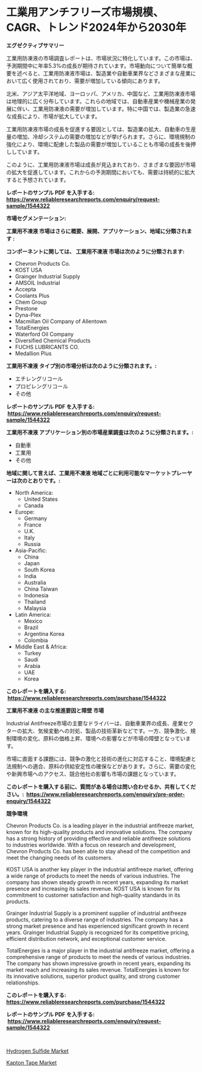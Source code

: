 <p><h1>工業用アンチフリーズ市場規模、CAGR、トレンド2024年から2030年</h1></p><p><strong>エグゼクティブサマリー</strong></p>
<p><p>工業用防凍液の市場調査レポートは、市場状況に特化しています。この市場は、予測期間中に年率5.3%の成長が期待されています。市場動向について簡単な概要を述べると、工業用防凍液市場は、製造業や自動車業界などさまざまな産業において広く使用されており、需要が増加している傾向にあります。</p><p>北米、アジア太平洋地域、ヨーロッパ、アメリカ、中国など、工業用防凍液市場は地理的に広く分布しています。これらの地域では、自動車産業や機械産業の発展に伴い、工業用防凍液の需要が増加しています。特に中国では、製造業の急速な成長により、市場が拡大しています。</p><p>工業用防凍液市場の成長を促進する要因としては、製造業の拡大、自動車の生産量の増加、冷却システムの需要の増加などが挙げられます。さらに、環境規制の強化により、環境に配慮した製品の需要が増加していることも市場の成長を後押ししています。</p><p>このように、工業用防凍液市場は成長が見込まれており、さまざまな要因が市場の拡大を促進しています。これからの予測期間においても、需要は持続的に拡大すると予想されています。</p></p>
<p><strong>レポートのサンプル PDF を入手する: <a href="https://www.reliableresearchreports.com/enquiry/request-sample/1544322">https://www.reliableresearchreports.com/enquiry/request-sample/1544322</a></strong></p>
<p><strong>市場セグメンテーション:</strong></p>
<p><strong> 工業用不凍液 市場はさらに概要、展開、アプリケーション、地域に分類されます :</strong></p>
<p><strong>コンポーネントに関しては、 工業用不凍液 市場は次のように分類されます: &nbsp;</strong></p>
<p><ul><li>Chevron Products Co.</li><li>KOST USA</li><li>Grainger Industrial Supply</li><li>AMSOIL Industrial</li><li>Accepta</li><li>Coolants Plus</li><li>Chem Group</li><li>Prestone</li><li>Dyna-Plex</li><li>Macmillan Oil Company of Allentown</li><li>TotalEnergies</li><li>Waterford Oil Company</li><li>Diversified Chemical Products</li><li>FUCHS LUBRICANTS CO.</li><li>Medallion Plus</li></ul></p>
<p><strong> 工業用不凍液 タイプ別の市場分析は次のように分類されます。:</strong></p>
<p><ul><li>エチレングリコール</li><li>プロピレングリコール</li><li>その他</li></ul></p>
<p><strong>レポートのサンプル PDF を入手する: &nbsp;<a href="https://www.reliableresearchreports.com/enquiry/request-sample/1544322">https://www.reliableresearchreports.com/enquiry/request-sample/1544322</a></strong></p>
<p><strong> 工業用不凍液 アプリケーション別の市場産業調査は次のように分類されます。:</strong></p>
<p><ul><li>自動車</li><li>工業用</li><li>その他</li></ul></p>
<p><strong>地域に関して言えば、工業用不凍液 地域ごとに利用可能なマーケットプレーヤーは次のとおりです。:</strong></p>
<p><ul>
    <li>
        North America:
        <ul>
            <li>United States</li>
            <li>Canada</li>
        </ul>
    </li>
    <li>
        Europe:
        <ul>
            <li>Germany</li>
            <li>France</li>
            <li>U.K.</li>
            <li>Italy</li>
            <li>Russia</li>
        </ul>
    </li>
    <li>
        Asia-Pacific:
        <ul>
            <li>China</li>
            <li>Japan</li>
            <li>South Korea</li>
            <li>India</li>
            <li>Australia</li>
            <li>China Taiwan</li>
            <li>Indonesia</li>
            <li>Thailand</li>
            <li>Malaysia</li>
        </ul>
    </li>
    <li>
        Latin America:
        <ul>
            <li>Mexico</li>
            <li>Brazil</li>
            <li>Argentina Korea</li>
            <li>Colombia</li>
        </ul>
    </li>
    <li>
        Middle East & Africa:
        <ul>
            <li>Turkey</li>
            <li>Saudi</li>
            <li>Arabia</li>
            <li>UAE</li>
            <li>Korea</li>
        </ul>
    </li>
    </ul></p>
<p><strong>このレポートを購入する: &nbsp;<a href="https://www.reliableresearchreports.com/purchase/1544322">https://www.reliableresearchreports.com/purchase/1544322</a></strong></p>
<p><strong>工業用不凍液 の主な推進要因と障壁 市場</strong></p>
<p><p>Industrial Antifreeze市場の主要なドライバーは、自動車業界の成長、産業セクターの拡大、気候変動への対処、製品の技術革新などです。一方、競争激化、規制環境の変化、原料の価格上昇、環境への影響などが市場の障壁となっています。</p><p>市場に直面する課題には、競争の激化と技術の進化に対応すること、環境配慮と法規制への適合、原料の供給安定性の確保などがあります。さらに、需要の変化や新興市場へのアクセス、競合他社の影響も市場の課題となっています。</p></p>
<p><strong>このレポートを購入する前に、質問がある場合は問い合わせるか、共有してください。:&nbsp; <a href="https://www.reliableresearchreports.com/enquiry/pre-order-enquiry/1544322">https://www.reliableresearchreports.com/enquiry/pre-order-enquiry/1544322</a></strong></p>
<p><strong>競争環境</strong></p>
<p><p>Chevron Products Co. is a leading player in the industrial antifreeze market, known for its high-quality products and innovative solutions. The company has a strong history of providing effective and reliable antifreeze solutions to industries worldwide. With a focus on research and development, Chevron Products Co. has been able to stay ahead of the competition and meet the changing needs of its customers.</p><p>KOST USA is another key player in the industrial antifreeze market, offering a wide range of products to meet the needs of various industries. The company has shown steady growth in recent years, expanding its market presence and increasing its sales revenue. KOST USA is known for its commitment to customer satisfaction and high-quality standards in its products.</p><p>Grainger Industrial Supply is a prominent supplier of industrial antifreeze products, catering to a diverse range of industries. The company has a strong market presence and has experienced significant growth in recent years. Grainger Industrial Supply is recognized for its competitive pricing, efficient distribution network, and exceptional customer service.</p><p>TotalEnergies is a major player in the industrial antifreeze market, offering a comprehensive range of products to meet the needs of various industries. The company has shown impressive growth in recent years, expanding its market reach and increasing its sales revenue. TotalEnergies is known for its innovative solutions, superior product quality, and strong customer relationships.</p></p>
<p><strong>このレポートを購入する: &nbsp; <a href="https://www.reliableresearchreports.com/purchase/1544322">https://www.reliableresearchreports.com/purchase/1544322</a></strong></p>
<p><strong>レポートのサンプル PDF を入手する: &nbsp;<a href="https://www.reliableresearchreports.com/enquiry/request-sample/1544322">https://www.reliableresearchreports.com/enquiry/request-sample/1544322</a></strong><strong></strong></p>
<p>&nbsp;</p>
<p><p><a href="https://frill-swim-3cd.notion.site/Hydrogen-Sulfide-Market-Size-Share-Trends-Analysis-Report-By-Application-Regional-Outlook-Compe-b9816621ea724b06b31817aa664d8b6c">Hydrogen Sulfide Market</a></p><p><a href="https://cautious-neon-760.notion.site/Kapton-Tape-Market-Size-Share-Trends-Analysis-Report-By-Application-Regional-Outlook-Competitiv-6cda0b0e904c481a9cab8e885255894c">Kapton Tape Market</a></p></p>